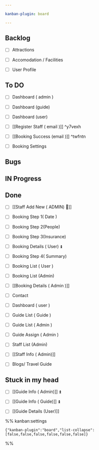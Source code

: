 ```yaml
---

kanban-plugin: board

---
```


## Backlog

- [ ] Attractions
- [ ] Accomodation / Facilities
- [ ] User Profile


## To DO

- [ ] Dashboard ( admin )
- [ ] Dashboard (guide)
- [ ] Dashboard (user)
- [ ] [[Register Staff ( email )]] ^y7vexh
- [ ] [[Booking Success (email )]] ^twfntn
- [ ] Booking Settings


## Bugs



## IN Progress



## Done

- [ ] [[Staff Add New ( ADMIN) 🔼]]
- [ ] Booking Step 1( Date )
- [ ] Booking Step 2(People)
- [ ] Booking Step 3(Insurance)
- [ ] Booking Details ( User) ⏫
- [ ] Booking Step 4( Summary)
- [ ] Booking List ( User )
- [ ] Booking List (Admin)
- [ ] [[Booking Details ( Admin )]]
- [ ] Contact
- [ ] Dashboard ( user )
- [ ] Guide List ( Guide )
- [ ] Guide List ( Admin )
- [ ] Guide Assign ( Admin )
- [ ] Staff List (Admin)
- [ ] [[Staff Info ( Admin)]]
- [ ] Blogs/ Travel Guide


## Stuck in my head

- [ ] [[Guide Info ( Admin)]] ⏫
- [ ] [[Guide Info ( Guide)]] ⏫
- [ ] [[Guide Details (User)]]




%% kanban:settings
```
{"kanban-plugin":"board","list-collapse":[false,false,false,false,false,false]}
```
%%